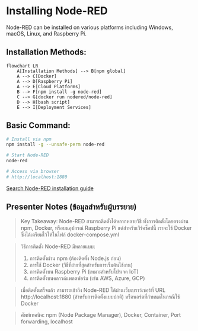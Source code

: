 # Installing Node-RED

Node-RED can be installed on various platforms including Windows, macOS, Linux, and Raspberry Pi.

## Installation Methods:

```mermaid
flowchart LR
    A[Installation Methods] --> B[npm global]
    A --> C[Docker]
    A --> D[Raspberry Pi]
    A --> E[Cloud Platforms]
    B --> F[npm install -g node-red]
    C --> G[docker run nodered/node-red]
    D --> H[bash script]
    E --> I[Deployment Services]
```

## Basic Command:
```bash
# Install via npm
npm install -g --unsafe-perm node-red

# Start Node-RED
node-red

# Access via browser
# http://localhost:1880
```

[Search Node-RED installation guide](https://www.google.com/search?q=node-red+installation+tutorial&tbm=isch)

## Presenter Notes (ข้อมูลสำหรับผู้บรรยาย)

> Key Takeaway: Node-RED สามารถติดตั้งได้หลากหลายวิธี ทั้งการติดตั้งโดยตรงผ่าน npm, Docker, หรือบนอุปกรณ์ Raspberry Pi แต่สำหรับเวิร์คช็อปนี้ เราจะใช้ Docker ซึ่งได้เตรียมไว้ให้ในไฟล์ docker-compose.yml

> วิธีการติดตั้ง Node-RED มีหลายแบบ:
> 1. การติดตั้งผ่าน npm (ต้องติดตั้ง Node.js ก่อน)
> 2. การใช้ Docker (วิธีที่ง่ายที่สุดสำหรับการเริ่มต้นใช้งาน)
> 3. การติดตั้งบน Raspberry Pi (เหมาะสำหรับโปรเจค IoT)
> 4. การติดตั้งบนคลาวด์แพลตฟอร์ม (เช่น AWS, Azure, GCP)

> เมื่อติดตั้งเสร็จแล้ว สามารถเข้าถึง Node-RED ได้ผ่านเว็บเบราว์เซอร์ที่ URL http://localhost:1880 (สำหรับการติดตั้งแบบปกติ) หรือพอร์ตที่กำหนดในกรณีใช้ Docker

> ศัพท์เทคนิค: npm (Node Package Manager), Docker, Container, Port forwarding, localhost
